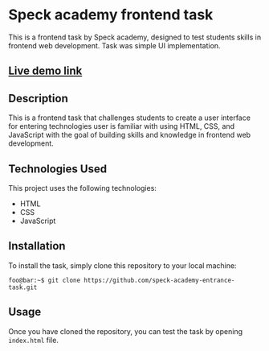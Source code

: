 # Speck academy frontend task

This is a frontend task by Speck academy, designed to test students skills in frontend web development. Task was simple UI implementation.

## **[Live demo link](https://nikoc.uk/speck-academy-entrance-task/)**


## Description

This is a frontend task that challenges students to create a user interface for entering technologies user is familiar with using HTML, CSS, and JavaScript with the goal of building skills and knowledge in frontend web development.

## Technologies Used

This project uses the following technologies:

- HTML
- CSS
- JavaScript

## Installation
To install the task, simply clone this repository to your local machine:


```console
foo@bar:~$ git clone https://github.com/speck-academy-entrance-task.git
```
## Usage

Once you have cloned the repository, you can test the task by opening `index.html` file.
